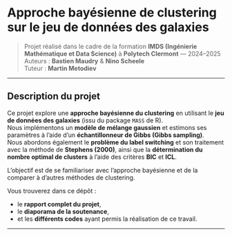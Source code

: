 # Approche bayésienne de clustering sur le jeu de données des galaxies

> Projet réalisé dans le cadre de la formation **IMDS (Ingénierie Mathématique et Data Science)** à **Polytech Clermont** — 2024–2025  
> Auteurs : **Bastien Maudry** & **Nino Scheele**  
> Tuteur : **Martin Metodiev**

---

## Description du projet

Ce projet explore une **approche bayésienne du clustering** en utilisant le **jeu de données des galaxies** (issu du package `MASS` de R).  
Nous implémentons un **modèle de mélange gaussien** et estimons ses paramètres à l’aide d’un **échantillonneur de Gibbs (Gibbs sampling)**.  
Nous abordons également le **problème du label switching** et son traitement avec la méthode de **Stephens (2000)**, ainsi que la **détermination du nombre optimal de clusters** à l’aide des critères **BIC** et **ICL**.

L’objectif est de se familiariser avec l’approche bayésienne et de la comparer à d’autres méthodes de clustering.

Vous trouverez dans ce dépôt :
- le **rapport complet du projet**,  
- le **diaporama de la soutenance**,  
- et les **différents codes** ayant permis la réalisation de ce travail.

---

